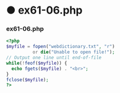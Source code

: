 # ● ex61-06.php
### ex61-06.php
```php
<?php
$myfile = fopen("webdictionary.txt", "r") 
          or die("Unable to open file!");
// Output one line until end-of-file
while(!feof($myfile)) {
  echo fgets($myfile) . "<br>";
}
fclose($myfile);
?>
```
